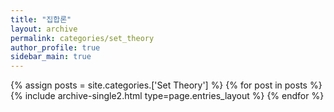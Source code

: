 ```yaml
---
title: "집합론"
layout: archive
permalink: categories/set_theory
author_profile: true
sidebar_main: true
---
```



{% assign posts = site.categories.['Set Theory'] %}
{% for post in posts %} {% include archive-single2.html type=page.entries_layout %} {% endfor %}